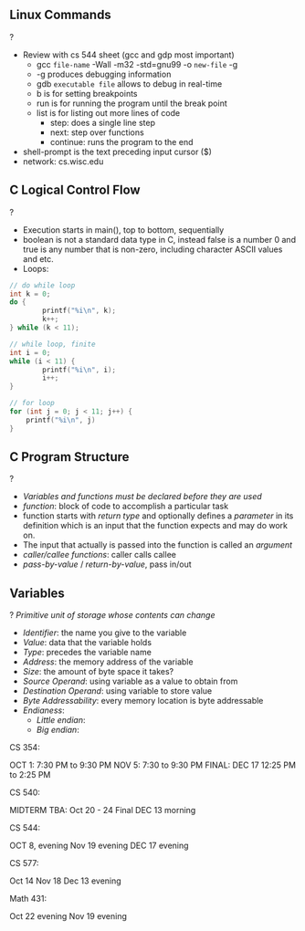 ## Linux Commands
?
- Review with cs 544 sheet (gcc and gdp most important)
	- gcc `file-name` -Wall -m32 -std=gnu99 -o `new-file` -g
	- -g produces debugging information
	- gdb `executable file` allows to debug in real-time
	- b is for setting breakpoints
	- run is for running the program until the break point
	- list is for listing out more lines of code 
		- step: does a single line step
		- next: step over functions
		- continue: runs the program to the end
- shell-prompt is the text preceding input cursor ($)
- network: cs.wisc.edu

## C Logical Control Flow
?
- Execution starts in main(), top to bottom, sequentially
- boolean is not a standard data type in C, instead false is a number 0 and true is any number that is non-zero, including character ASCII values and etc.
- Loops:
```C
// do while loop
int k = 0;
do {
		printf("%i\n", k);
		k++;	
} while (k < 11);

// while loop, finite
int i = 0;
while (i < 11) {
		printf("%i\n", i);
		i++;
}

// for loop
for (int j = 0; j < 11; j++) {
	printf("%i\n", j)
}
```

## C Program Structure
?
- *Variables and functions must be declared before they are used*
- *function*: block of code to accomplish a particular task
- function starts with *return type* and optionally defines a *parameter* in its definition which is an input that the function expects and may do work on.
- The input that actually is passed into the function is called an *argument*
- *caller/callee functions*: caller calls callee
- *pass-by-value* / *return-by-value*, pass in/out 


## Variables
?
*Primitive unit of storage whose contents can change*
- *Identifier*: the name you give to the variable
- *Value*: data that the variable holds
- *Type*: precedes the variable name
- *Address*: the memory address of the variable
- *Size*: the amount of byte space it takes?
- *Source Operand*: using variable as a value to obtain from
- *Destination Operand*: using variable to store value
- *Byte Addressability*: every memory location is byte addressable
- *Endianess*:
	- *Little endian*:
	- *Big endian*:


CS 354:

OCT 1: 7:30 PM to 9:30 PM
NOV 5: 7:30 to 9:30 PM
FINAL: DEC 17 12:25 PM to 2:25 PM

CS 540:

MIDTERM TBA: Oct 20 - 24
Final DEC 13 morning

CS 544:

OCT 8, evening
Nov 19 evening
DEC 17 evening

CS 577:

Oct 14
Nov 18
Dec 13 evening

Math 431:

Oct 22 evening
Nov 19 evening
